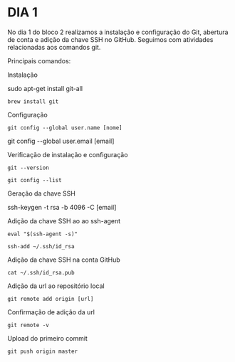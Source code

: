 # DIA 1

No dia 1 do bloco 2 realizamos a instalação e configuração do Git, abertura de conta e adição da chave SSH no GitHub. Seguimos com atividades relacionadas aos comandos git.

Principais comandos:

Instalação

sudo apt-get install git-all

	brew install git

Configuração

	git config --global user.name [nome]
git config --global user.email [email]


Verificação de instalação e configuração

	git --version

	git config --list

Geração da chave SSH


ssh-keygen -t rsa -b 4096 -C [email]


Adição da chave SSH ao ao ssh-agent

	eval "$(ssh-agent -s)"

	ssh-add ~/.ssh/id_rsa


Adição da chave SSH na conta GitHub

	cat ~/.ssh/id_rsa.pub


Adição da url ao repositório local

	git remote add origin [url]


Confirmação de adição da url

	git remote -v 


Upload do primeiro commit

	git push origin master













 


